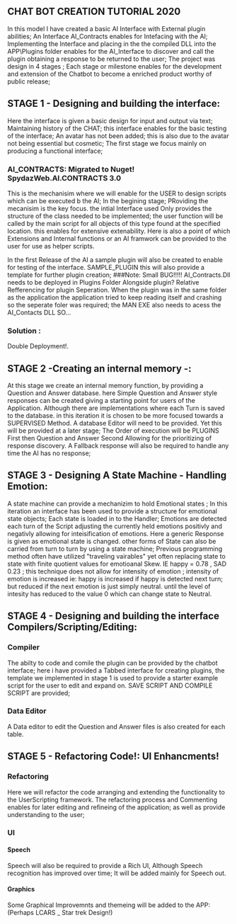 ## CHAT BOT CREATION TUTORIAL 2020

In this model I have created a basic AI Interface with External plugin abilities; An Interface AI_Contracts enables for Intefacing with the AI; Implementing the Interface and placing in the the compiled DLL into the APP\Plugins folder enables for the AI_Interface to discover and call the plugin obtaining a response to be returned to the user; The project was design in 4 stages ; Each stage or milestone enables for the development and extension of the Chatbot to become a enriched product worthy of public release; 

## STAGE 1 - Designing and building the interface:

Here the interface is given a basic design for input and output via text; 
Maintaining history of the CHAT; this interface enables for the basic testing of the interface; An avatar has not been added; this is also due to the avatar not being essential but cosmetic; The first stage we focus mainly on producing a functional interface;

### AI_CONTRACTS: Migrated to Nuget! SpydazWeb.AI.CONTRACTS 3.0
This is the mechanisim where we will enable for the USER to design scripts which can be executed b the AI; In the begining stage; PRoviding the mecanisim is the key focus. the intial Interface used Only provides the structure of the class needed to be implemented; the user function will be called by the main script for all objects of this type found at the specified location. this enables for extensive extenability. Here is also a point of which Extensions and Internal functions or an AI framwork can be provided to the user for use as helper scripts.

In the first Release of the AI a sample plugin will also be created to enable for testing of the interface. SAMPLE_PLUGIN this will also provide a template for further plugin creation; 
###Note: Small BUG!!!!!
 AI_Contracts.Dll needs to be deployed in Plugins Folder Alongside plugin? Relative Refferencing for plugin Seperation. When the plugin was in the same folder as the application the application tried to keep reading itself and crashing so the seperate foler was required; the MAN EXE also needs to acess the AI_Contacts DLL SO... 
### Solution :
Double Deployment!. 

## STAGE 2 -Creating an internal memory -:
At this stage we create an internal memory function, by providing a Question and Answer database. here Simple Question and Answer style responses can be created giving a starting point for users of the Application. Although there are implementations where each Turn is saved to the database. in this iteration it is chosen to be more focused towards a SUPERVISED Method. A database Editor will need to be provided. Yet this will be provided at a later stage; The Order of execution will be PLUGINS First then Question and Answer Second Allowing for the prioritizing of response discovery.  A Fallback response will also be required to handle any time the AI has no response;

## STAGE 3 - Designing A State Machine - Handling Emotion:
A state machine can provide a mechanizim to hold Emotional states ; In this iteration an interface has been used to provide a structure for emotional state objects; Each state is loaded in to the Handler; Emotions are detected each turn of the Script adjusting the currently held emotions positivly and negativly allowing for inteisification of emotions. Here a generic Response is given as emotional state is changed.  other forms of State can also be carried from turn to turn by using a state machine; Previous programming method often have utilized "traveling vairables" yet often replacing state to state with finite quotient values for emotioanal Skew. IE happy = 0.78 , SAD 0.23 ; this technique does not allow for intensity of emotion ; intensity of emotion is increased ie: happy is increased if happy is detected next turn; but reduced if the next emotion is just simply neutral. until the level of intesity has reduced to the value 0 which can change state to Neutral. 

## STAGE 4 - Designing and building the interface Compilers/Scripting/Editing:
### Compiler
The abilty to code and comile the plugin can be provided by the chatbot interface; here i have provided a Tabbed interface for creating plugins, the template we implemented in stage 1 is used to provide a starter example script for the user to edit and expand on. SAVE SCRIPT AND COMPILE SCRIPT are provided; 
### Data Editor
A Data editor to edit the Question and Answer files is also created for each table.


## STAGE 5 - Refactoring Code!: UI Enhancments!
### Refactoring
Here we will refactor the code arranging and extending the functionality to the UserScripting framework. 
The refactoring process and Commenting enables for later editing and refineing of the application; as well as provide understanding to the user; 
### UI
#### Speech
Speech will also be required to provide a Rich UI, Although Speech recognition has improved over time; It will be added mainly for Speech out. 
#### Graphics
Some Graphical Improvemnts and themeing will be added to the APP: (Perhaps LCARS _ Star trek Design!)
